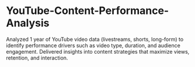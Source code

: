 # YouTube-Content-Performance-Analysis
Analyzed 1 year of YouTube video data (livestreams, shorts, long-form) to identify performance drivers such as video type, duration, and audience engagement. Delivered insights into content strategies that maximize views, retention, and interaction.
